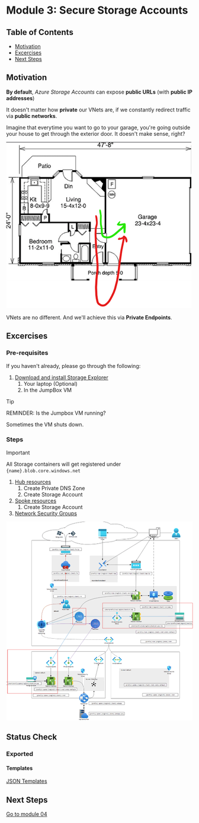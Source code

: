 # Module 3: Secure Storage Accounts

## Table of Contents

- [Motivation](#motivation)
- [Excercises](#excercises)
- [Next Steps](#next-steps)

## Motivation

**By default**, _Azure Storage Accounts_ can expose **public URLs** (with **public IP addresses**)

It doesn't matter how **private** our VNets are, if we constantly redirect traffic via **public networks**.

Imagine that everytime you want to go to your garage, you're going outside your house to get through the exterior door. It doesn't make sense, right?

![garage](../../../assets/img/garage.png)

VNets are no different. And we'll achieve this via **Private Endpoints**.

## Excercises

### Pre-requisites

If you haven't already, please go through the following:

1. [Download and install Storage Explorer](./storage_explorer.md)
   1. Your laptop (Optional)
   1. In the JumpBox VM

> [!TIP]
> REMINDER: Is the Jumpbox VM running?

Sometimes the VM shuts down.

### Steps

> [!IMPORTANT]
> All Storage containers will get registered under `{name}.blob.core.windows.net`

1. [Hub resources](hub/README.md)
   1. Create Private DNS Zone
   1. Create Storage Account
1. [Spoke resources](spoke/README.md)
   1. Create Storage Account
1. [Network Security Groups](nsg.md)

![Diagram](../../../assets/img/azure/solution/diagrams/03.png)

## Status Check

### Exported

#### Templates

[JSON Templates](../../../azure/templates/modules/03)

## Next Steps

[Go to module 04](../04/README.md)
